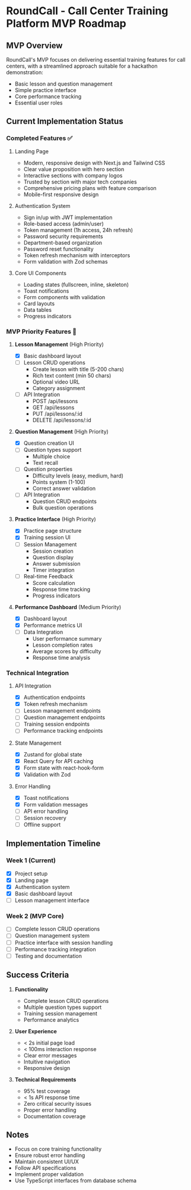 # RoundCall - Call Center Training Platform MVP Roadmap

## MVP Overview

RoundCall's MVP focuses on delivering essential training features for call centers, with a streamlined approach suitable for a hackathon demonstration:

- Basic lesson and question management
- Simple practice interface
- Core performance tracking
- Essential user roles

## Current Implementation Status

### Completed Features ✅

1. Landing Page

   - Modern, responsive design with Next.js and Tailwind CSS
   - Clear value proposition with hero section
   - Interactive sections with company logos
   - Trusted by section with major tech companies
   - Comprehensive pricing plans with feature comparison
   - Mobile-first responsive design

2. Authentication System

   - Sign in/up with JWT implementation
   - Role-based access (admin/user)
   - Token management (1h access, 24h refresh)
   - Password security requirements
   - Department-based organization
   - Password reset functionality
   - Token refresh mechanism with interceptors
   - Form validation with Zod schemas

3. Core UI Components
   - Loading states (fullscreen, inline, skeleton)
   - Toast notifications
   - Form components with validation
   - Card layouts
   - Data tables
   - Progress indicators

### MVP Priority Features 🎯

1. **Lesson Management** (High Priority)

   - [x] Basic dashboard layout
   - [ ] Lesson CRUD operations
     - Create lesson with title (5-200 chars)
     - Rich text content (min 50 chars)
     - Optional video URL
     - Category assignment
   - [ ] API Integration
     - POST /api/lessons
     - GET /api/lessons
     - PUT /api/lessons/:id
     - DELETE /api/lessons/:id

2. **Question Management** (High Priority)

   - [x] Question creation UI
   - [ ] Question types support
     - Multiple choice
     - Text recall
   - [ ] Question properties
     - Difficulty levels (easy, medium, hard)
     - Points system (1-100)
     - Correct answer validation
   - [ ] API Integration
     - Question CRUD endpoints
     - Bulk question operations

3. **Practice Interface** (High Priority)

   - [x] Practice page structure
   - [x] Training session UI
   - [ ] Session Management
     - Session creation
     - Question display
     - Answer submission
     - Timer integration
   - [ ] Real-time Feedback
     - Score calculation
     - Response time tracking
     - Progress indicators

4. **Performance Dashboard** (Medium Priority)
   - [x] Dashboard layout
   - [x] Performance metrics UI
   - [ ] Data Integration
     - User performance summary
     - Lesson completion rates
     - Average scores by difficulty
     - Response time analysis

### Technical Integration

1. API Integration

   - [x] Authentication endpoints
   - [x] Token refresh mechanism
   - [ ] Lesson management endpoints
   - [ ] Question management endpoints
   - [ ] Training session endpoints
   - [ ] Performance tracking endpoints

2. State Management

   - [x] Zustand for global state
   - [x] React Query for API caching
   - [x] Form state with react-hook-form
   - [x] Validation with Zod

3. Error Handling
   - [x] Toast notifications
   - [x] Form validation messages
   - [ ] API error handling
   - [ ] Session recovery
   - [ ] Offline support

## Implementation Timeline

### Week 1 (Current)

- [x] Project setup
- [x] Landing page
- [x] Authentication system
- [x] Basic dashboard layout
- [ ] Lesson management interface

### Week 2 (MVP Core)

- [ ] Complete lesson CRUD operations
- [ ] Question management system
- [ ] Practice interface with session handling
- [ ] Performance tracking integration
- [ ] Testing and documentation

## Success Criteria

1. **Functionality**

   - Complete lesson CRUD operations
   - Multiple question types support
   - Training session management
   - Performance analytics

2. **User Experience**

   - < 2s initial page load
   - < 100ms interaction response
   - Clear error messages
   - Intuitive navigation
   - Responsive design

3. **Technical Requirements**
   - 95% test coverage
   - < 1s API response time
   - Zero critical security issues
   - Proper error handling
   - Documentation coverage

## Notes

- Focus on core training functionality
- Ensure robust error handling
- Maintain consistent UI/UX
- Follow API specifications
- Implement proper validation
- Use TypeScript interfaces from database schema
